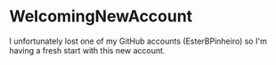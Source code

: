# WelcomingNewAccount
I unfortunately lost one of my GitHub accounts (EsterBPinheiro) so I'm having a fresh start with this new account.
